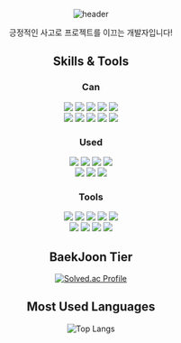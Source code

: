 <div align="center"> 

![header](https://capsule-render.vercel.app/api?type=waving&color=48D1CC&text=Welcome!%20&fontSize=50&animation=fadeIn&desc=asthyeon's%20github&descSize=30&descAlign=60&descAlignY=80&descSize=10)

긍정적인 사고로 프로젝트를 이끄는 개발자입니다!

## Skills & Tools

### Can
[<img src="https://img.shields.io/badge/react-61DAFB?style=for-the-badge&logo=React&logoColor=black">](https://legacy.reactjs.org/)
[<img src="https://img.shields.io/badge/vue.js-4FC08D?style=for-the-badge&logo=Vue.js&logoColor=white">](https://vuejs.org/)
[<img src="https://img.shields.io/badge/sass-CC6699?style=for-the-badge&logo=sass&logoColor=white">](https://sass-lang.com/)
[<img src="https://img.shields.io/badge/django-092E20?style=for-the-badge&logo=Django&logoColor=white">](https://www.djangoproject.com/)
[<img src="https://img.shields.io/badge/sqlite-003B57?style=for-the-badge&logo=SQLite&logoColor=white">](https://www.sqlite.org/)
<br>
[<img src="https://img.shields.io/badge/python-007396?style=for-the-badge&logo=Python&logoColor=white">](https://www.python.org/)
[<img src="https://img.shields.io/badge/JavaScript-F7DF1E?style=for-the-badge&logo=JavaScript&logoColor=black">](https://developer.mozilla.org/en-US/docs/Web/JavaScript)
[<img src="https://img.shields.io/badge/TypeScript-3178C6?style=for-the-badge&logo=TypeScript&logoColor=white">](https://www.typescriptlang.org/)
[<img src="https://img.shields.io/badge/html5-E34F26?style=for-the-badge&logo=HTML5&logoColor=white">](https://developer.mozilla.org/en-US/docs/Web/HTML)
[<img src="https://img.shields.io/badge/css3-1572B6?style=for-the-badge&logo=CSS3&logoColor=white">](https://developer.mozilla.org/en-US/docs/Web/CSS)

### Used
[<img src="https://img.shields.io/badge/react native-61DAFB?style=for-the-badge&logo=React&logoColor=black">](https://reactnative.dev/)
[<img src="https://img.shields.io/badge/apache hadoop-FFFF00?style=for-the-badge&logo=ApacheHadoop&logoColor=black">](https://hadoop.apache.org/)
[<img src="https://img.shields.io/badge/apache spark-E25A1C?style=for-the-badge&logo=apachespark&logoColor=white">](https://spark.apache.org/)
[<img src="https://img.shields.io/badge/tensorflow-FF6F00?style=for-the-badge&logo=tensorflow&logoColor=white">](https://www.tensorflow.org/)
<br>
[<img src="https://img.shields.io/badge/amazon ec2-FF9900?style=for-the-badge&logo=amazonec2&logoColor=white">](https://aws.amazon.com/ko/pm/ec2/)
[<img src="https://img.shields.io/badge/amazon s3-569A31?style=for-the-badge&logo=amazons3&logoColor=white">](https://aws.amazon.com/ko/pm/serv-s3/)
[<img src="https://img.shields.io/badge/netlify-00C7B7?style=for-the-badge&logo=netlify&logoColor=white">](https://www.netlify.com/)

### Tools
[<img src="https://img.shields.io/badge/git-F05032?style=for-the-badge&logo=Git&logoColor=white">](https://git-scm.com/)
[<img src="https://img.shields.io/badge/gitlab-FC6D26?style=for-the-badge&logo=gitlab&logoColor=white">](https://about.gitlab.com/)
[<img src="https://img.shields.io/badge/notion-000000?style=for-the-badge&logo=notion&logoColor=white">](https://www.notion.so/)
[<img src="https://img.shields.io/badge/jira-0052CC?style=for-the-badge&logo=Jira&logoColor=white">](https://www.atlassian.com/software/jira)
[<img src="https://img.shields.io/badge/figma-F24E1E?style=for-the-badge&logo=figma&logoColor=white">](https://www.figma.com/)
<br>
[<img src="https://img.shields.io/badge/mattermost-0058CC?style=for-the-badge&logo=Mattermost&logoColor=white">](https://mattermost.com/)
[<img src="https://img.shields.io/badge/visual studio code-007ACC?style=for-the-badge&logo=VisualStudioCode&logoColor=white">](https://code.visualstudio.com/)
[<img src="https://img.shields.io/badge/pycharm-000000?style=for-the-badge&logo=PyCharm&logoColor=white">](https://www.jetbrains.com/pycharm/download/?section=windows)
[<img src="https://img.shields.io/badge/webstorm-000000?style=for-the-badge&logo=webstorm&logoColor=white">](https://www.jetbrains.com/ko-kr/webstorm/)

## BaekJoon Tier
[![Solved.ac Profile](http://mazassumnida.wtf/api/v2/generate_badge?boj=taetaehyeon)](https://solved.ac/taetaehyeon/)

## Most Used Languages
![Top Langs](https://github-readme-stats.vercel.app/api/top-langs/?username=asthyeon&layout=compact)
